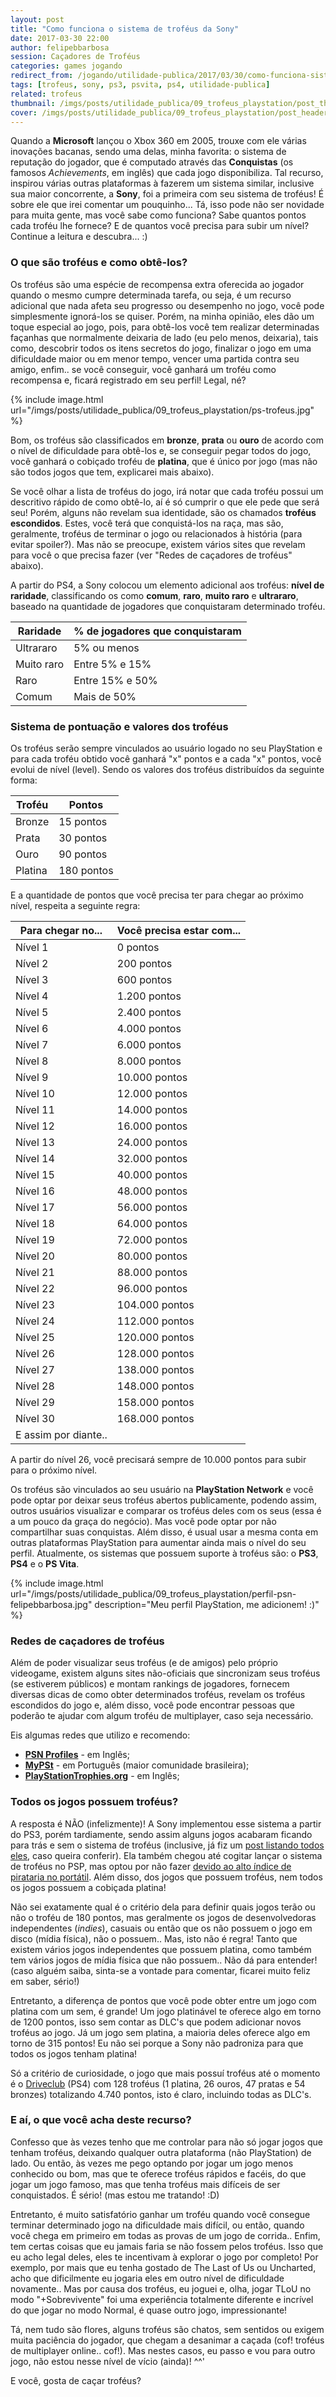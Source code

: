 ```yaml
---
layout: post
title: "Como funciona o sistema de troféus da Sony"
date: 2017-03-30 22:00
author: felipebbarbosa
session: Caçadores de Troféus
categories: games jogando
redirect_from: /jogando/utilidade-publica/2017/03/30/como-funciona-sistema-trofeus-sony.html
tags: [trofeus, sony, ps3, psvita, ps4, utilidade-publica]
related: trofeus
thumbnail: /imgs/posts/utilidade_publica/09_trofeus_playstation/post_thumbnail.jpg
cover: /imgs/posts/utilidade_publica/09_trofeus_playstation/post_header.jpg
---
```


Quando a **Microsoft** lançou o Xbox 360 em 2005, trouxe com ele várias inovações bacanas, sendo uma delas, minha favorita: o sistema de reputação do jogador, que é computado através das **Conquistas** (os famosos _Achievements_, em inglês) que cada jogo disponibiliza. Tal recurso, inspirou várias outras plataformas à fazerem um sistema similar, inclusive sua maior concorrente, a **Sony**, foi a primeira com seu sistema de troféus! É sobre ele que irei comentar um pouquinho... Tá, isso pode não ser novidade para muita gente, mas você sabe como funciona? Sabe quantos pontos cada troféu lhe fornece? E de quantos você precisa para subir um nível? Continue a leitura e descubra... :)

<!--more-->

### O que são troféus e como obtê-los?

Os troféus são uma espécie de recompensa extra oferecida ao jogador quando o mesmo cumpre determinada tarefa, ou seja, é um recurso adicional que nada afeta seu progresso ou desempenho no jogo, você pode simplesmente ignorá-los se quiser. Porém, na minha opinião, eles dão um toque especial ao jogo, pois, para obtê-los você tem realizar determinadas façanhas que normalmente deixaria de lado (eu pelo menos, deixaria), tais como, descobrir todos os itens secretos do jogo, finalizar o jogo em uma dificuldade maior ou em menor tempo, vencer uma partida contra seu amigo, enfim.. se você conseguir, você ganhará um troféu como recompensa e, ficará registrado em seu perfil! Legal, né?

{% include image.html url="/imgs/posts/utilidade_publica/09_trofeus_playstation/ps-trofeus.jpg" %}

Bom, os troféus são classificados em **bronze**, **prata** ou **ouro** de acordo com o nível de dificuldade para obtê-los e, se conseguir pegar todos do jogo, você ganhará o cobiçado troféu de **platina**, que é único por jogo (mas não são todos jogos que tem, explicarei mais abaixo).

Se você olhar a lista de troféus do jogo, irá notar que cada troféu possui um descritivo rápido de como obtê-lo, aí é só cumprir o que ele pede que será seu! Porém, alguns não revelam sua identidade, são os chamados **troféus escondidos**. Estes, você terá que conquistá-los na raça, mas são, geralmente, troféus de terminar o jogo ou relacionados à história (para evitar spoiler?). Mas não se preocupe, existem vários sites que revelam para você o que precisa fazer (ver "Redes de caçadores de troféus" abaixo).

A partir do PS4, a Sony colocou um elemento adicional aos troféus: **nível de raridade**, classificando os como **comum**, **raro**, **muito raro** e **ultrararo**, baseado na quantidade de jogadores que conquistaram determinado troféu.

| Raridade   | % de jogadores que conquistaram |
| ---------- | ------------------------------- |
| Ultrararo  | 5% ou menos                     |
| Muito raro | Entre 5% e 15%                  |
| Raro       | Entre 15% e 50%                 |
| Comum      | Mais de 50%                     |

### Sistema de pontuação e valores dos troféus

Os troféus serão sempre vinculados ao usuário logado no seu PlayStation e para cada troféu obtido você ganhará "x" pontos e a cada "x" pontos, você evolui de nível (level). Sendo os valores dos troféus distribuídos da seguinte forma:

| Troféu  | Pontos     |
| ------- | ---------- |
| Bronze  | 15 pontos  |
| Prata   | 30 pontos  |
| Ouro    | 90 pontos  |
| Platina | 180 pontos |

E a quantidade de pontos que você precisa ter para chegar ao próximo nível, respeita a seguinte regra:

| Para chegar no...    | Você precisa estar com... |
| -------------------- | ------------------------- |
| Nível 1              | 0 pontos                  |
| Nível 2              | 200 pontos                |
| Nível 3              | 600 pontos                |
| Nível 4              | 1.200 pontos              |
| Nível 5              | 2.400 pontos              |
| Nível 6              | 4.000 pontos              |
| Nível 7              | 6.000 pontos              |
| Nível 8              | 8.000 pontos              |
| Nível 9              | 10.000 pontos             |
| Nível 10             | 12.000 pontos             |
| Nível 11             | 14.000 pontos             |
| Nível 12             | 16.000 pontos             |
| Nível 13             | 24.000 pontos             |
| Nível 14             | 32.000 pontos             |
| Nível 15             | 40.000 pontos             |
| Nível 16             | 48.000 pontos             |
| Nível 17             | 56.000 pontos             |
| Nível 18             | 64.000 pontos             |
| Nível 19             | 72.000 pontos             |
| Nível 20             | 80.000 pontos             |
| Nível 21             | 88.000 pontos             |
| Nível 22             | 96.000 pontos             |
| Nível 23             | 104.000 pontos            |
| Nível 24             | 112.000 pontos            |
| Nível 25             | 120.000 pontos            |
| Nível 26             | 128.000 pontos            |
| Nível 27             | 138.000 pontos            |
| Nível 28             | 148.000 pontos            |
| Nível 29             | 158.000 pontos            |
| Nível 30             | 168.000 pontos            |
| E assim por diante.. |

A partir do nível 26, você precisará sempre de 10.000 pontos para subir para o próximo nível.

Os troféus são vinculados ao seu usuário na **PlayStation Network** e você pode optar por deixar seus troféus abertos publicamente, podendo assim, outros usuários visualizar e comparar os troféus deles com os seus (essa é a um pouco da graça do negócio). Mas você pode optar por não compartilhar suas conquistas. Além disso, é usual usar a mesma conta em outras plataformas PlayStation para aumentar ainda mais o nível do seu perfil. Atualmente, os sistemas que possuem suporte à troféus são: o **PS3**, **PS4** e o **PS Vita**.

{% include image.html url="/imgs/posts/utilidade_publica/09_trofeus_playstation/perfil-psn-felipebbarbosa.jpg"
   description="Meu perfil PlayStation, me adicionem! :)" %}

### Redes de caçadores de troféus

Além de poder visualizar seus troféus (e de amigos) pelo próprio videogame, existem alguns sites não-oficiais que sincronizam seus troféus (se estiverem públicos) e montam rankings de jogadores, fornecem diversas dicas de como obter determinados troféus, revelam os troféus escondidos do jogo e, além disso, você pode encontrar pessoas que poderão te ajudar com algum troféu de multiplayer, caso seja necessário.

Eis algumas redes que utilizo e recomendo:

- **[PSN Profiles](https://psnprofiles.com/)** - em Inglês;
- **[MyPSt](http://mypst.com.br/)** - em Português (maior comunidade brasileira);
- **[PlayStationTrophies.org](http://www.playstationtrophies.org/profile/)** - em Inglês;

### Todos os jogos possuem troféus?

A resposta é NÃO (infelizmente)! A Sony implementou esse sistema a partir do PS3, porém tardiamente, sendo assim alguns jogos acabaram ficando para trás e sem o sistema de troféus (inclusive, já fiz um [post listando todos eles](/jogando/utilidade-publica/2016/07/13/lista-jogos-sem-trofeus-ps3.html), caso queira conferir). Ela também chegou até cogitar lançar o sistema de troféus no PSP, mas optou por não fazer [devido ao alto índice de pirataria no portátil](https://jogos.uol.com.br/ultimas-noticias/2009/06/09/pirataria-matou-sistema-de-trofeus-do-psp-diz-sony.htm). Além disso, dos jogos que possuem troféus, nem todos os jogos possuem a cobiçada platina!

Não sei exatamente qual é o critério dela para definir quais jogos terão ou não o troféu de 180 pontos, mas geralmente os jogos de desenvolvedoras independentes (_indies_), casuais ou então que os não possuem o jogo em disco (mídia física), não o possuem.. Mas, isto não é regra! Tanto que existem vários jogos independentes que possuem platina, como também tem vários jogos de mídia física que não possuem.. Não dá para entender! (caso alguém saiba, sinta-se a vontade para comentar, ficarei muito feliz em saber, sério!)

Entretanto, a diferença de pontos que você pode obter entre um jogo com platina com um sem, é grande! Um jogo platinável te oferece algo em torno de 1200 pontos, isso sem contar as DLC's que podem adicionar novos troféus ao jogo. Já um jogo sem platina, a maioria deles oferece algo em torno de 315 pontos! Eu não sei porque a Sony não padroniza para que todos os jogos tenham platina!

Só a critério de curiosidade, o jogo que mais possuí troféus até o momento é o [Driveclub](https://psnprofiles.com/games?order=points) (PS4) com 128 troféus (1 platina, 26 ouros, 47 pratas e 54 bronzes) totalizando 4.740 pontos, isto é claro, incluindo todas as DLC's.

### E aí, o que você acha deste recurso?

Confesso que às vezes tenho que me controlar para não só jogar jogos que tenham troféus, deixando qualquer outra plataforma (não PlayStation) de lado. Ou então, às vezes me pego optando por jogar um jogo menos conhecido ou bom, mas que te oferece troféus rápidos e facéis, do que jogar um jogo famoso, mas que tenha troféus mais difíceis de ser conquistados. É sério! (mas estou me tratando! :D)

Entretanto, é muito satisfatório ganhar um troféu quando você consegue terminar determinado jogo na dificuldade mais difícil, ou então, quando você chega em primeiro em todas as provas de um jogo de corrida.. Enfim, tem certas coisas que eu jamais faria se não fossem pelos troféus. Isso que eu acho legal deles, eles te incentivam à explorar o jogo por completo! Por exemplo, por mais que eu tenha gostado de The Last of Us ou Uncharted, acho que dificilmente eu jogaria eles em outro nível de dificuldade novamente.. Mas por causa dos troféus, eu joguei e, olha, jogar TLoU no modo "+Sobrevivente" foi uma experiência totalmente diferente e incrível do que jogar no modo Normal, é quase outro jogo, impressionante!

Tá, nem tudo são flores, alguns troféus são chatos, sem sentidos ou exigem muita paciência do jogador, que chegam a desanimar a caçada (cof! troféus de multiplayer online.. cof!). Mas nestes casos, eu passo e vou para outro jogo, não estou nesse nível de vício (ainda)! ^^'

E você, gosta de caçar troféus?
